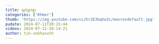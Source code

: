 ```yaml
---
title: ស្អប់អ្នកផ្ទះ
categories: ['Khmer']
thumb: 'https://img.youtube.com/vi/hr2E3bqhw3c/maxresdefault.jpg'
pudate: 2024-07-11T20:15:44
videos: 2024-07-11-20-14-21
author: tin-sokhavuth
---
```

